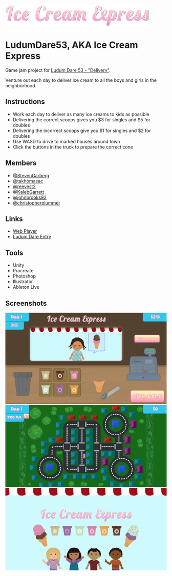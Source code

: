 ![](/Art/Ice-Cream-Express-Logo-sm.png)

# LudumDare53, AKA Ice Cream Express
Game jam project for [Ludum Dare 53 - "Delivery"](https://ldjam.com/events/ludum-dare/53).

Venture out each day to deliver ice cream to all the boys and girls in the neighborhood.

## Instructions
- Work each day to deliver as many ice creams to kids as possible
- Delivering the correct scoops gives you $3 for singles and $5 for doubles
- Delivering the incorrect scoops give you $1 for singles and $2 for doubles
- Use WASD to drive to marked houses around town
- Click the buttons in the truck to prepare the correct cone

## Members
- [@StevenGarberg](https://github.com/StevenGarberg)
- [@takhomasac](https://github.com/takhomasac)
- [@reevest2](https://github.com/reevest2)
- [@KalebGarrett](https://github.com/KalebGarrett)
- [@johnbrooks92](https://github.com/johnbrooks92)
- [@christopherplummer](https://github.com/christopherplummer)

## Links
- [Web Player](https://stevengarberg.itch.io/ice-cream-express)
- [Ludum Dare Entry](https://ldjam.com/events/ludum-dare/52/harvest-rush)

## Tools
- Unity
- Procreate
- Photoshop
- Illustrator
- Ableton Live

## Screenshots
![image](/Screenshots/truck.png)
![image](/Screenshots/overworld.png)
![image](/Screenshots/splash.png)
